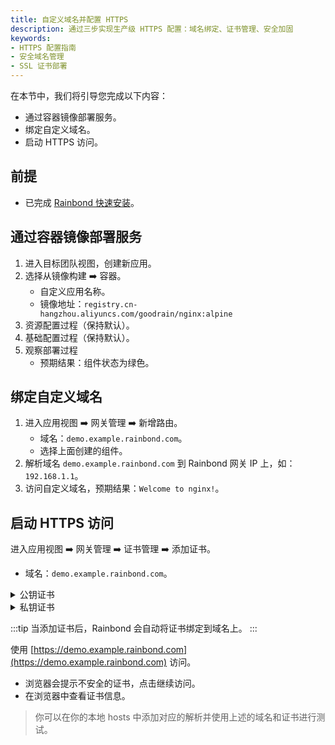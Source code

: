 ```yaml
---
title: 自定义域名并配置 HTTPS
description: 通过三步实现生产级 HTTPS 配置：域名绑定、证书管理、安全加固
keywords:
- HTTPS 配置指南
- 安全域名管理
- SSL 证书部署
---
```


在本节中，我们将引导您完成以下内容：
- 通过容器镜像部署服务。
- 绑定自定义域名。
- 启动 HTTPS 访问。

## 前提

- 已完成 [Rainbond 快速安装](/docs/quick-start/quick-install)。

## 通过容器镜像部署服务

1. 进入目标团队视图，创建新应用。
2. 选择从镜像构建 ➡️ 容器。
    - 自定义应用名称。
    - 镜像地址：`registry.cn-hangzhou.aliyuncs.com/goodrain/nginx:alpine`
3. 资源配置过程（保持默认）。
4. 基础配置过程（保持默认）。
5. 观察部署过程
   - 预期结果：组件状态为绿色。

## 绑定自定义域名

1. 进入应用视图 ➡️ 网关管理 ➡️ 新增路由。
    - 域名：`demo.example.rainbond.com`。
    - 选择上面创建的组件。
2. 解析域名 `demo.example.rainbond.com` 到 Rainbond 网关 IP 上，如：`192.168.1.1`。
3. 访问自定义域名，预期结果：`Welcome to nginx!`。

## 启动 HTTPS 访问

进入应用视图 ➡️ 网关管理 ➡️ 证书管理 ➡️ 添加证书。
- 域名：`demo.example.rainbond.com`。

<details>
<summary>公钥证书</summary>

```bash
-----BEGIN CERTIFICATE-----
MIIDODCCAiCgAwIBAgIRAOc7NBTTjptMR3YGoG2njyUwDQYJKoZIhvcNAQELBQAw
gYoxEjAQBgNVBAMMCWxkZGdvLm5ldDEMMAoGA1UECwwDZGV2MQ4wDAYDVQQKDAVs
ZGRnbzELMAkGA1UEBhMCQ04xIzAhBgkqhkiG9w0BCQEWFGxlY2hlbmdhZG1pbkAx
MjYuY29tMREwDwYDVQQHDAhzaGFuZ2hhaTERMA8GA1UECAwIc2hhbmdoYWkwHhcN
MjUwMjI3MDg1NzAwWhcNMjcwMjI3MDg1NzAwWjAkMSIwIAYDVQQDDBlkZW1vLmV4
YW1wbGUucmFpbmJvbmQuY29tMIIBIjANBgkqhkiG9w0BAQEFAAOCAQ8AMIIBCgKC
AQEAjTna6IavHIvzpBxjGRMRspyHU8M4oQ4EWrt8Jz3NBi2FNf8/jaOXaDb3fn5T
2iLV9TzUw+iCg4nlmtnQFbCXMEGVmXNQ46yunUppy6bYyEfh2iw4OwVJszU/PhmT
JEQ4uTudnw3kdaiUW3Tomf7XaXxnJStFn7VV0Ho6NGk5hJPwFnL1f1qcZf1EHzam
B3hkNrebftdWwy5HHoCHrX3YfvL0xA2neswBg1Hip8lKgOeMsj1evMBlBNRS8v7d
qGVN1RQ4E3TunQFRkYHrPzwcGCgpMKbxNaDytBhq3OVOeveHaPwY9aUqAUtUIxzN
2UP87MX3JzCjBaiUugbmuKx2hwIDAQABMA0GCSqGSIb3DQEBCwUAA4IBAQArpvB/
x5OmZqUzIba+D0yLACYF+wA1Dsr53mBZ1xCOHXxgnSGMrOSMkt8YbmjjJ35s7tQM
9fgZYtum86RJgk99Eve6nsAM3aSZ4lekUZdBR8jY5GvmoQp6hp1nLCktd1hdoBF2
AafXQ92Rl66CXawHbcDuNq+QkvDjANTj9rCPZWROlZsK8ebKZSA+SWlpIBpKDM5g
1u+Nt7rKz3beCf/ScE9WPrAdo4goUvfRScMlE8AUWYzIqLuMrVCQS34fySC4v/iI
FBjC9TyoEizqi/cPyJ0XWZXDtgWie9NLWDLNaR2ltqzAVueZml4QvxrMLDqgp7Rn
U6VLQSN6NTjNzZHu
-----END CERTIFICATE-----
```

</details>


<details>
<summary>私钥证书</summary>

```bash
-----BEGIN RSA PRIVATE KEY-----
MIIEvAIBADANBgkqhkiG9w0BAQEFAASCBKYwggSiAgEAAoIBAQCNOdrohq8ci/Ok
HGMZExGynIdTwzihDgRau3wnPc0GLYU1/z+No5doNvd+flPaItX1PNTD6IKDieWa
2dAVsJcwQZWZc1DjrK6dSmnLptjIR+HaLDg7BUmzNT8+GZMkRDi5O52fDeR1qJRb
dOiZ/tdpfGclK0WftVXQejo0aTmEk/AWcvV/Wpxl/UQfNqYHeGQ2t5t+11bDLkce
gIetfdh+8vTEDad6zAGDUeKnyUqA54yyPV68wGUE1FLy/t2oZU3VFDgTdO6dAVGR
ges/PBwYKCkwpvE1oPK0GGrc5U5694do/Bj1pSoBS1QjHM3ZQ/zsxfcnMKMFqJS6
Bua4rHaHAgMBAAECggEASaBq/yUQcCqKd/mQtIbbiCnQ55t0j4qWPJNYE8FFfT4I
H/GVuYsbKWrWtuy3XJciwrrXFdfHCzq+KG/76wLon3DhxGF5P2lMk5Yy98hhZnEL
T0oUeri0Bqjw8rg0nQiwJentr/l3LNwZlGCrz3Ur6sO/poIbxzqrpYfDhoWBRhtw
AxkV3kIyk4ai/PEHzNoTpV76TSyOZHb0r7bHcUiXlyrCfQbGVjCrTESTM/pEV+yj
WL/whpquWjqklEt8kkVr3Zgpf8up7wK+qEs99eU49C4uICIZq7kQh37iCkFuX+2Z
+c+Cbh8gX8dpwDKY9gECX+j6YMFE6d4w3Xxt8k+r8QKBgQDE702cL+612OovBxAD
wtGUwIIQubOxKiuVBQ2qXXEd/N3n0rsBOendC1FkbaQR3gWHJAUDKACxSBSUJd7C
SZbKiy7UoDxwmx88O6aXR3BTq1TpiY8LW1IkYavQQi8uzMsEwHGsKyu9zevGYxND
4RGgHxITf1+h/4aE3B7AmpCdvwKBgQC3lTgWkEEp+qjsWkm9GZ9Z/UBTjk80ZEZh
/5aUokfmDKuf54FsTk12g2gY7EOBA3C3Z5vMLvPjcYQH2OF9/1QTOLkIEg4nTD4B
UoQLcD7wHjByaay7h0EVyEPRUHiazcFhu5VTLSuX3F7j8MgVEqNsVC1q0RSzxEHa
6Vad37ppOQKBgC15SIWBN/C7ps+3JMaJjNV5Yk80Yj7NiwS9BvvI2d7fzenC6jWN
RugoveGfw5vwlXwwIAwrh4VoLIBNAlQApBYe73Bfk7U4zIyfBYe3EkPvswq+Hc60
hpIqD39mWPjIhzSQr27fBRmt2/ySUheBeA1uP0FLTyzcERbKsTsuNaiHAoGAGT0o
kuGOM+lEJApdrOPC5qpMl7Au73MBwiNTXmfZHqWLStaXEn7JY4u5WgPRXAFPE8fo
wW+LFC/dCP8mMR5TPrlDpvpke76dn6zqfnAWFwjvfCtPFhEIP6hiunonupCjD36s
jtzc62nemdPWjh8b3J7OB6tq/zPyIdiGkfnaNPECgYBxTsMamlvI1S3mjqsEXo9U
oHDba6b8tGnVZvHYerMUwgXZuvkmzZD3+DsOFNG/pTAQfrERhQmxymE7YnDwL5AH
bW16ypsllRzVWEXB69yzO9M4nw8I5Gt18dCrHR/t2GBbmQgmJCSeix7G3iUTWiD9
AycFKgRmGX9GFTafZcJfYw==
-----END RSA PRIVATE KEY-----
```

</details>


:::tip
当添加证书后，Rainbond 会自动将证书绑定到域名上。
:::

使用 [https://demo.example.rainbond.com](https://demo.example.rainbond.com) 访问。
- 浏览器会提示不安全的证书，点击继续访问。
- 在浏览器中查看证书信息。

> 你可以在你的本地 hosts 中添加对应的解析并使用上述的域名和证书进行测试。

